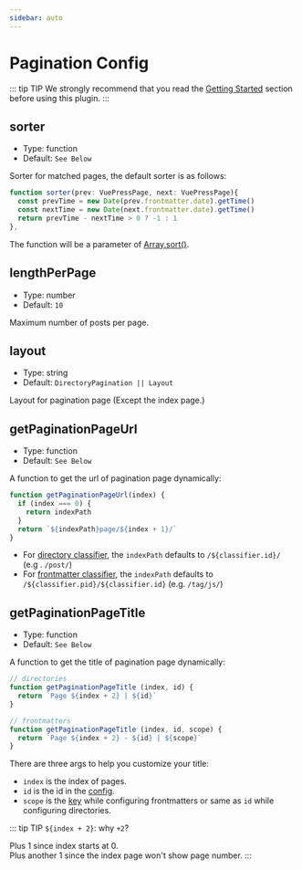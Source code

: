 ```yaml
---
sidebar: auto
---
```


# Pagination Config

::: tip TIP
We strongly recommend that you read the [Getting Started](../guide/getting-started.md) section before using this plugin.
:::

## sorter

- Type: function
- Default: `See Below`

Sorter for matched pages, the default sorter is as follows:

```typescript
function sorter(prev: VuePressPage, next: VuePressPage){
  const prevTime = new Date(prev.frontmatter.date).getTime()
  const nextTime = new Date(next.frontmatter.date).getTime()
  return prevTime - nextTime > 0 ? -1 : 1
},
```
The function will be a parameter of [Array.sort()](https://developer.mozilla.org/en-US/docs/Web/JavaScript/Reference/Global_Objects/Array/sort).

## lengthPerPage

- Type: number
- Default: `10`

Maximum number of posts per page.

## layout

- Type: string
- Default: `DirectoryPagination || Layout`

Layout for pagination page (Except the index page.)

## getPaginationPageUrl

- Type: function
- Default: `See Below`

A function to get the url of pagination page dynamically:

```js
function getPaginationPageUrl(index) {
  if (index === 0) {
    return indexPath
  }
  return `${indexPath}page/${index + 1}/`
}
```

- For [directory classifier](../README.md#directory-classifier), the `indexPath` defaults to `/${classifier.id}/` (e.g
. `/post/`)
- For [frontmatter classifier](../README.md#frontmatter-classifier), the `indexPath` defaults to `/${classifier.pid}/${classifier.id}` 
(e.g. `/tag/js/`)

## getPaginationPageTitle

- Type: function
- Default: `See Below`

A function to get the title of pagination page dynamically:

```js
// directories
function getPaginationPageTitle (index, id) {
  return `Page ${index + 2} | ${id}`
}

// frontmatters
function getPaginationPageTitle (index, id, scope) {
  return `Page ${index + 2} - ${id} | ${scope}`
}
```

There are three args to help you customize your title: 
- `index` is the index of pages.
- `id` is the id in the [config](../config/#id).
- `scope` is the [key](../config/#keys) while configuring frontmatters or same as `id` while configuring directories.

::: tip TIP
`${index + 2}`: why `+2`?

Plus 1 since index starts at 0. <br>
Plus another 1 since the index page won't show page number.
:::
